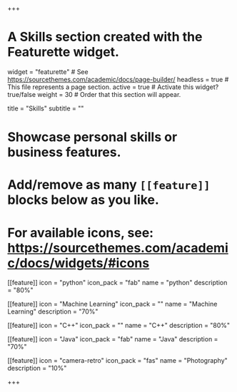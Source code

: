 +++
# A Skills section created with the Featurette widget.
widget = "featurette"  # See https://sourcethemes.com/academic/docs/page-builder/
headless = true  # This file represents a page section.
active = true  # Activate this widget? true/false
weight = 30  # Order that this section will appear.

title = "Skills"
subtitle = ""

# Showcase personal skills or business features.
# 
# Add/remove as many `[[feature]]` blocks below as you like.
# 
# For available icons, see: https://sourcethemes.com/academic/docs/widgets/#icons

[[feature]]
  icon = "python"
  icon_pack = "fab"
  name = "python"
  description = "80%"
  
[[feature]]
  icon = "Machine Learning"
  icon_pack = ""
  name = "Machine Learning"
  description = "70%"  
  
[[feature]]
  icon = "C++"
  icon_pack = ""
  name = "C++"
  description = "80%"
  
  [[feature]]
  icon = "Java"
  icon_pack = "fab"
  name = "Java"
  description = "70%"
  
  [[feature]]
  icon = "camera-retro"
  icon_pack = "fas"
  name = "Photography"
  description = "10%"

+++
